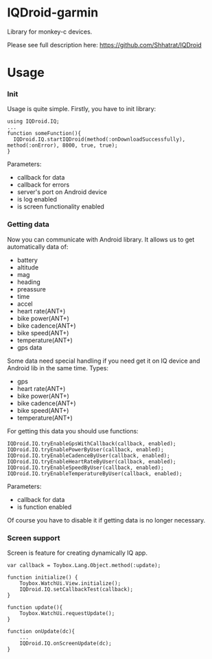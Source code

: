 # IQDroid-garmin

Library for monkey-c devices. 

Please see full description here: https://github.com/Shhatrat/IQDroid

# Usage
### Init
Usage is quite simple. Firstly, you have to init library:

```        
using IQDroid.IQ;
...
function someFunction(){
  IQDroid.IQ.startIQDroid(method(:onDownloadSuccessfully), method(:onError), 8000, true, true); 
}
```
Parameters:
 - callback for data
 - callback for errors
 - server's port on Android device
 - is log enabled
 - is screen functionality enabled

### Getting data

Now you can communicate with Android library. It allows us to get automatically data of:
 - battery
 - altitude
 - mag
 - heading
 - preassure
 - time
 - accel
 - heart rate(ANT+)
 - bike power(ANT+)
 - bike cadence(ANT+)
 - bike speed(ANT+)
 - temperature(ANT+)
 - gps data


Some data need special handling if you need get it on IQ device and Android lib in the same time. Types:
 - gps
 - heart rate(ANT+)
 - bike power(ANT+)
 - bike cadence(ANT+)
 - bike speed(ANT+)
 - temperature(ANT+)
 
 For getting this data you should use functions:

```
IQDroid.IQ.tryEnableGpsWithCallback(callback, enabled);
IQDroid.IQ.tryEnablePowerByUser(callback, enabled);
IQDroid.IQ.tryEnableCadenceByUser(callback, enabled);
IQDroid.IQ.tryEnableHeartRateByUser(callback, enabled);
IQDroid.IQ.tryEnableSpeedByUser(callback, enabled);
IQDroid.IQ.tryEnableTemperatureByUser(callback, enabled);
```
Parameters:
 - callback for data
 - is function enabled
 
Of course you have to disable it if getting data is no longer necessary.

### Screen support
Screen is feature for creating dynamically IQ app.
```
var callback = Toybox.Lang.Object.method(:update);

function initialize() {
	Toybox.WatchUi.View.initialize();
	IQDroid.IQ.setCallbackTest(callback);
}

function update(){
	Toybox.WatchUi.requestUpdate();
}

function onUpdate(dc){
	...
	IQDroid.IQ.onScreenUpdate(dc);
}
```
